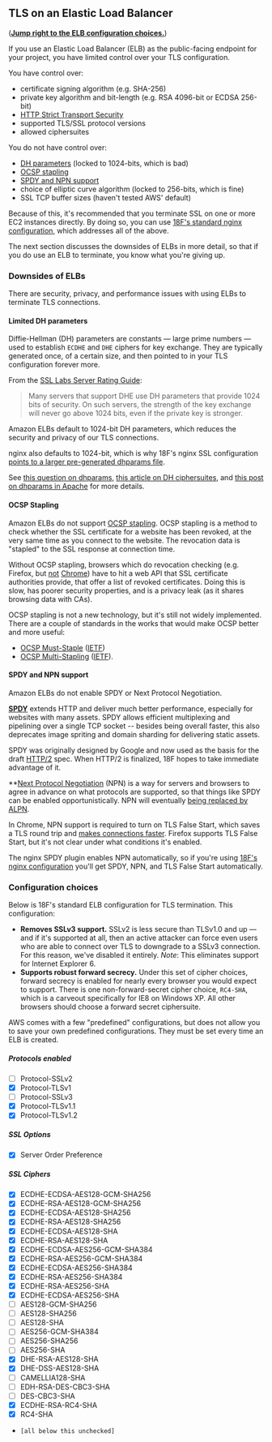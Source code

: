 ## TLS on an Elastic Load Balancer

(**[Jump right to the ELB configuration choices.](#configuration-choices)**)

If you use an Elastic Load Balancer (ELB) as the public-facing endpoint for your project, you have limited control over your TLS configuration.

You have control over:

* certificate signing algorithm (e.g. SHA-256)
* private key algorithm and bit-length (e.g. RSA 4096-bit or ECDSA 256-bit)
* [HTTP Strict Transport Security](https://en.wikipedia.org/wiki/HTTP_Strict_Transport_Security)
* supported TLS/SSL protocol versions
* allowed ciphersuites

You do not have control over:

* [DH parameters](#limited-dh-parameters) (locked to 1024-bits, which is bad)
* [OCSP stapling](#ocsp-stapling)
* [SPDY and NPN support](#spdy-and-npn-support)
* choice of elliptic curve algorithm (locked to 256-bits, which is fine)
* SSL TCP buffer sizes (haven't tested AWS' default)

Because of this, it's recommended that you terminate SSL on one or more EC2 instances directly. By doing so, you can use [18F's standard nginx configuration](nginx/ssl.rules), which addresses all of the above.

The next section discusses the downsides of ELBs in more detail, so that if you do use an ELB to terminate, you know what you're giving up.

### Downsides of ELBs

There are security, privacy, and performance issues with using ELBs to terminate TLS connections.

#### Limited DH parameters

Diffie-Hellman (DH) parameters are constants &mdash; large prime numbers &mdash; used to establish `ECDHE` and `DHE` ciphers for key exchange. They are typically generated once, of a certain size, and then pointed to in your TLS configuration forever more.

From the [SSL Labs Server Rating Guide](https://www.ssllabs.com/downloads/SSL_Server_Rating_Guide_2009e.pdf):

> Many servers that support DHE use DH parameters that provide 1024 bits of security. On such servers, the strength of the key exchange will never go above 1024 bits, even if the private key is stronger.

Amazon ELBs default to 1024-bit DH parameters, which reduces the security and privacy of our TLS connections.

nginx also defaults to 1024-bit, which is why 18F's nginx SSL configuration [points to a larger pre-generated dhparams file](https://github.com/18F/ssl-standards/blob/master/nginx/ssl.rules#L42-L47).

See [this question on dhparams](https://security.stackexchange.com/questions/38206/can-someone-explain-a-little-better-what-exactly-is-accomplished-by-generation-o), [this article on DH ciphersuites](http://vincent.bernat.im/en/blog/2011-ssl-perfect-forward-secrecy.html), and [this post on dhparams in Apache](http://blog.ivanristic.com/2013/08/increasing-dhe-strength-on-apache.html) for more details.

#### OCSP Stapling

Amazon ELBs do not support [OCSP stapling](https://en.wikipedia.org/wiki/OCSP_stapling). OCSP stapling is a method to check whether the SSL certificate for a website has been revoked, at the very same time as you connect to the website. The revocation data is "stapled" to the SSL response at connection time.

Without OCSP stapling, browsers which do revocation checking (e.g. Firefox, but [not](https://www.imperialviolet.org/2011/03/18/revocation.html) [Chrome](https://www.imperialviolet.org/2014/04/19/revchecking.html)) have to hit a web API that SSL certificate authorities provide, that offer a list of revoked certificates. Doing this is slow, has poorer security properties, and is a privacy leak (as it shares browsing data with CAs).

OCSP stapling is not a new technology, but it's still not widely implemented. There are a couple of standards in the works that would make OCSP better and more useful:

* [OCSP Must-Staple](http://www.ietf.org/mail-archive/web/tls/current/msg10323.html) ([IETF](http://tools.ietf.org/html/draft-hallambaker-tlsfeature-02))
* [OCSP Multi-Stapling](https://casecurity.org/2013/05/07/an-introduction-to-ocsp-multi-stapling/) ([IETF](http://datatracker.ietf.org/doc/rfc6961/)).

#### SPDY and NPN support

Amazon ELBs do not enable SPDY or Next Protocol Negotiation.

**[SPDY](https://en.wikipedia.org/wiki/SPDY)** extends HTTP and deliver much better performance, especially for websites with many assets. SPDY allows efficient multiplexing and pipelining over a single TCP socket -- besides being overall faster, this also deprecates image spriting and domain sharding for delivering static assets.

SPDY was originally designed by Google and now used as the basis for the draft [HTTP/2](https://http2.github.io/faq/) spec. When HTTP/2 is finalized, 18F hopes to take immediate advantage of it.

**[Next Protocol Negotiation](https://technotes.googlecode.com/git/nextprotoneg.html) (NPN) is a way for servers and browsers to agree in advance on what protocols are supported, so that things like SPDY can be enabled opportunistically. NPN will eventually [being replaced by ALPN](https://www.imperialviolet.org/2013/03/20/alpn.html).

In Chrome, NPN support is required to turn on TLS False Start, which saves a TLS round trip and [makes connections faster](http://blog.chromium.org/2011/05/ssl-falsestart-performance-results.html). Firefox supports TLS False Start, but it's not clear under what conditions it's enabled.

The nginx SPDY plugin enables NPN automatically, so if you're using [18F's nginx configuration](nginx/ssl.rules) you'll get SPDY, NPN, and TLS False Start automatically.

### Configuration choices

Below is 18F's standard ELB configuration for TLS termination. This configuration:

* **Removes SSLv3 support.** SSLv2 is less secure than TLSv1.0 and up &mdash; and if it's supported at all, then an active attacker can force even users who are able to connect over TLS to downgrade to a SSLv3 connection. For this reason, we've disabled it entirely. _Note_: This eliminates support for Internet Explorer 6.
* **Supports robust forward secrecy.** Under this set of cipher choices, forward secrecy is enabled for nearly every browser you would expect to support. There is one non-forward-secret cipher choice, `RC4-SHA`, which is a carveout specifically for IE8 on Windows XP. All other browsers should choose a forward secret ciphersuite.

AWS comes with a few "predefined" configurations, but does not allow you to save your own predefined configurations. They must be set every time an ELB is created.

##### Protocols enabled

- [ ] Protocol-SSLv2
- [X] Protocol-TLSv1
- [ ] Protocol-SSLv3
- [X] Protocol-TLSv1.1
- [X] Protocol-TLSv1.2

##### SSL Options

- [X] Server Order Preference

##### SSL Ciphers

- [X] ECDHE-ECDSA-AES128-GCM-SHA256
- [X] ECDHE-RSA-AES128-GCM-SHA256
- [X] ECDHE-ECDSA-AES128-SHA256
- [X] ECDHE-RSA-AES128-SHA256
- [X] ECDHE-ECDSA-AES128-SHA
- [X] ECDHE-RSA-AES128-SHA
- [X] ECDHE-ECDSA-AES256-GCM-SHA384
- [X] ECDHE-RSA-AES256-GCM-SHA384
- [X] ECDHE-ECDSA-AES256-SHA384
- [X] ECDHE-RSA-AES256-SHA384
- [X] ECDHE-RSA-AES256-SHA
- [X] ECDHE-ECDSA-AES256-SHA
- [ ] AES128-GCM-SHA256
- [ ] AES128-SHA256
- [ ] AES128-SHA
- [ ] AES256-GCM-SHA384
- [ ] AES256-SHA256
- [ ] AES256-SHA
- [X] DHE-RSA-AES128-SHA
- [X] DHE-DSS-AES128-SHA
- [ ] CAMELLIA128-SHA
- [ ] EDH-RSA-DES-CBC3-SHA
- [ ] DES-CBC3-SHA
- [X] ECDHE-RSA-RC4-SHA
- [X] RC4-SHA
- `[all below this unchecked]`